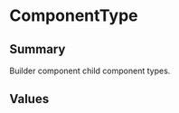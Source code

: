 <script setup>
import Basic from './demo/ComponentType/Basic.vue'
</script>

# ComponentType

## Summary

Builder component child component types.

## Values

<DemoContainer>
  <Basic />
</DemoContainer>
